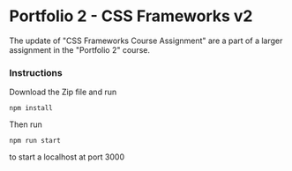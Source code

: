 # Portfolio 2 - CSS Frameworks v2
The update of "CSS Frameworks Course Assignment" are a part of a larger assignment in the "Portfolio 2" course.

### Instructions
Download the Zip file and run
```
npm install
```
Then run
```
npm run start
```
to start a localhost at port 3000